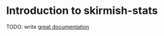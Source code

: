 # Introduction to skirmish-stats

TODO: write [great documentation](http://jacobian.org/writing/what-to-write/)
